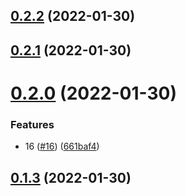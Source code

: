 ## [0.2.2](https://github.com/diegolagospagopa/demo-release-project/compare/v0.2.1...v0.2.2) (2022-01-30)



## [0.2.1](https://github.com/diegolagospagopa/demo-release-project/compare/v0.2.0...v0.2.1) (2022-01-30)



# [0.2.0](https://github.com/diegolagospagopa/demo-release-project/compare/v0.1.4...v0.2.0) (2022-01-30)


### Features

* 16 ([#16](https://github.com/diegolagospagopa/demo-release-project/issues/16)) ([661baf4](https://github.com/diegolagospagopa/demo-release-project/commit/661baf44cfcfaf3fffccedfe0530eeb6ce2d1c24))



## [0.1.3](https://github.com/diegolagospagopa/demo-release-project/compare/v0.1.2...v0.1.3) (2022-01-30)



